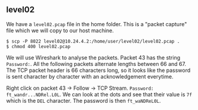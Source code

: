 ## level02

We have a `level02.pcap` file in the home folder. This is a "packet capture" file which we will copy to our host machine.

```shell
$ scp -P 8022 level02@10.24.4.2:/home/user/level02/level02.pcap .
$ chmod 400 level02.pcap
```

We will use Wireshark to analyse the packets. Packet 43 has the string `Password:`. All the following packets alternate lengths between 66 and 67. The TCP packet header is 66 characters long, so it looks like the password is sent character by character with an acknowledgement everytime.

Right click on packet 43 -> Follow -> TCP Stream. `Password: ft_wandr...NDRel.L0L`. We can look at the dots and see that their value is `7f` which is the `DEL` character. The password is then `ft_waNDReL0L`.